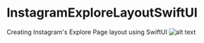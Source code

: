 # InstagramExploreLayoutSwiftUI
Creating Instagram's Explore Page layout using SwiftUI
![alt text](https://github.com/Onaeem26/InstagramExploreLayoutSwiftUI/blob/main/Screen%20Shot%202021-10-08%20at%201.00.31%20PM.png)

